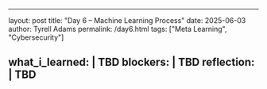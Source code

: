 ---
layout: post
title: "Day 6 – Machine Learning Process"
date: 2025-06-03
author: Tyrell Adams
permalink: /day6.html
tags: ["Meta Learning", "Cybersecurity"]

what_i_learned: |
  TBD
blockers: |
  TBD
reflection: |
  TBD
  ---
